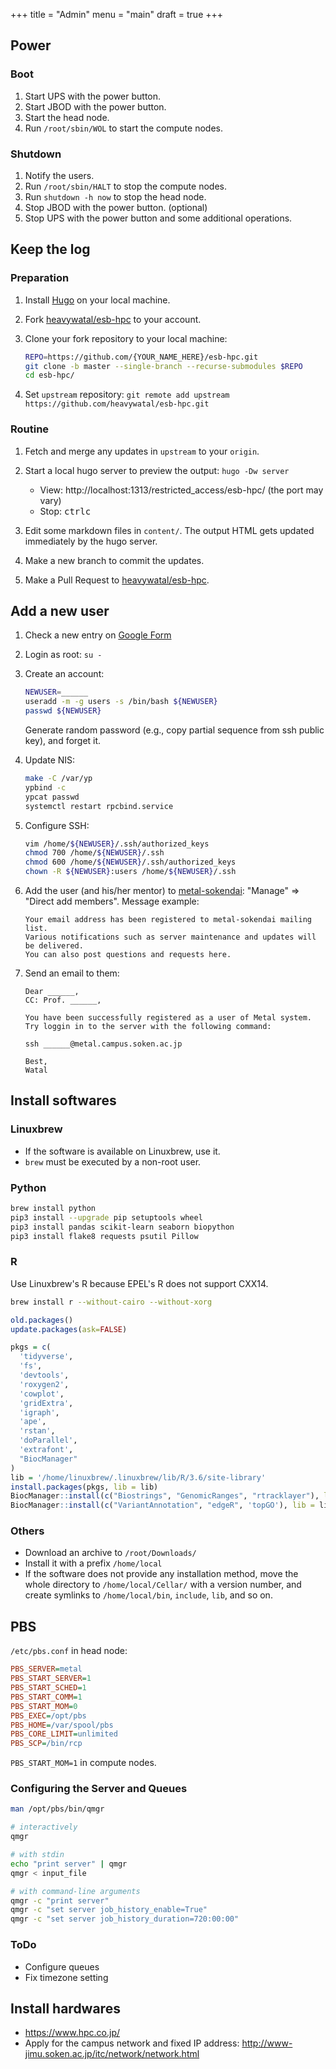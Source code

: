 +++
title = "Admin"
menu = "main"
draft = true
+++

## Power

### Boot

1.  Start UPS with the power button.
1.  Start JBOD with the power button.
1.  Start the head node.
1.  Run `/root/sbin/WOL` to start the compute nodes.

### Shutdown

1.  Notify the users.
1.  Run `/root/sbin/HALT` to stop the compute nodes.
1.  Run `shutdown -h now` to stop the head node.
1.  Stop JBOD with the power button. (optional)
1.  Stop UPS with the power button and some additional operations.


## Keep the log

### Preparation

1.  Install [Hugo](https://gohugo.io/) on your local machine.

1.  Fork [heavywatal/esb-hpc](https://github.com/heavywatal/esb-hpc) to your account.

1.  Clone your fork repository to your local machine:

    ```sh
    REPO=https://github.com/{YOUR_NAME_HERE}/esb-hpc.git
    git clone -b master --single-branch --recurse-submodules $REPO
    cd esb-hpc/
    ```

1.  Set `upstream` repository:
    `git remote add upstream https://github.com/heavywatal/esb-hpc.git`


### Routine

1.  Fetch and merge any updates in `upstream` to your `origin`.

1.  Start a local hugo server to preview the output:
    `hugo -Dw server`<br>
    - View: http://localhost:1313/restricted_access/esb-hpc/
      (the port may vary)
    - Stop: <kbd>ctrl</kbd><kbd>c</kbd>

1.  Edit some markdown files in `content/`.
    The output HTML gets updated immediately by the hugo server.

1.  Make a new branch to commit the updates.

1.  Make a Pull Request to [heavywatal/esb-hpc](https://github.com/heavywatal/esb-hpc).


## Add a new user

1.  Check a new entry on [Google Form](https://docs.google.com/forms/d/13PUga_MUGX5cuFJ5dUjMC9BC1P1cQN4rohS_g-AQIz8/edit)

1.  Login as root: `su -`

1.  Create an account:

    ```sh
    NEWUSER=______
    useradd -m -g users -s /bin/bash ${NEWUSER}
    passwd ${NEWUSER}
    ```

    Generate random password (e.g., copy partial sequence from ssh public key),
    and forget it.

1.  Update NIS:

    ```sh
    make -C /var/yp
    ypbind -c
    ypcat passwd
    systemctl restart rpcbind.service
    ```

1.  Configure SSH:

    ```sh
    vim /home/${NEWUSER}/.ssh/authorized_keys
    chmod 700 /home/${NEWUSER}/.ssh
    chmod 600 /home/${NEWUSER}/.ssh/authorized_keys
    chown -R ${NEWUSER}:users /home/${NEWUSER}/.ssh
    ```

1.  Add the user (and his/her mentor) to
    [metal-sokendai](https://groups.google.com/forum/#!forum/metal-sokendai):
    "Manage" => "Direct add members".
    Message example:

    ```
    Your email address has been registered to metal-sokendai mailing list.
    Various notifications such as server maintenance and updates will be delivered.
    You can also post questions and requests here.
    ```

1.  Send an email to them:

    ```
    Dear ______,
    CC: Prof. ______,

    You have been successfully registered as a user of Metal system.
    Try loggin in to the server with the following command:

    ssh ______@metal.campus.soken.ac.jp

    Best,
    Watal
    ```


## Install softwares

### Linuxbrew

- If the software is available on Linuxbrew, use it.
- `brew` must be executed by a non-root user.

### Python

```sh
brew install python
pip3 install --upgrade pip setuptools wheel
pip3 install pandas scikit-learn seaborn biopython
pip3 install flake8 requests psutil Pillow
```

### R

Use Linuxbrew's R because EPEL's R does not support CXX14.

```sh
brew install r --without-cairo --without-xorg
```

```r
old.packages()
update.packages(ask=FALSE)

pkgs = c(
  'tidyverse',
  'fs',
  'devtools',
  'roxygen2',
  'cowplot',
  'gridExtra',
  'igraph',
  'ape',
  'rstan',
  'doParallel',
  'extrafont',
  "BiocManager"
)
lib = '/home/linuxbrew/.linuxbrew/lib/R/3.6/site-library'
install.packages(pkgs, lib = lib)
BiocManager::install(c("Biostrings", "GenomicRanges", "rtracklayer"), lib = lib)
BiocManager::install(c("VariantAnnotation", "edgeR", 'topGO'), lib = lib)
```

### Others

- Download an archive to `/root/Downloads/`
- Install it with a prefix `/home/local`
- If the software does not provide any installation method,
  move the whole directory to `/home/local/Cellar/` with a version number,
  and create symlinks to `/home/local/bin`, `include`, `lib`, and so on.


## PBS

`/etc/pbs.conf` in head node:
```ini
PBS_SERVER=metal
PBS_START_SERVER=1
PBS_START_SCHED=1
PBS_START_COMM=1
PBS_START_MOM=0
PBS_EXEC=/opt/pbs
PBS_HOME=/var/spool/pbs
PBS_CORE_LIMIT=unlimited
PBS_SCP=/bin/rcp
```

`PBS_START_MOM=1` in compute nodes.


### Configuring the Server and Queues

```sh
man /opt/pbs/bin/qmgr

# interactively
qmgr

# with stdin
echo "print server" | qmgr
qmgr < input_file

# with command-line arguments
qmgr -c "print server"
qmgr -c "set server job_history_enable=True"
qmgr -c "set server job_history_duration=720:00:00"
```

### ToDo

- Configure queues
- Fix timezone setting


## Install hardwares

-   https://www.hpc.co.jp/
-   Apply for the campus network and fixed IP address:
    http://www-jimu.soken.ac.jp/itc/network/network.html
